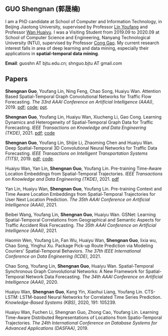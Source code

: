 ## GUO Shengnan (郭晟楠)

I am  a PhD candidate at School of Computer and Information Technology, in Beijing Jiaotong University, supervised by Professor [Lin Youfang](http://faculty.bjtu.edu.cn/7443/) and Professor [Wan Huaiyu](http://faculty.bjtu.edu.cn/8793/). 
I was a Visiting Student from 2019.09 to 2020.09 at School of Computer Science and Engineering, Nanyang Technological University (NTU), supervised by Professor [Cong Gao](https://www.ntu.edu.sg/home/gaocong/).
My current research interest falls in area of deep learning and data mining, especially their applications in **spatial-temporal data mining**.

**Email**:  guoshn AT bjtu.edu.cn; shnguo.bjtu AT gmail.com

## Papers

**Shengnan Guo**, Youfang Lin, Ning Feng, Chao Song, Huaiyu Wan. Attention Based Spatial-Temporal Graph Convolutional Networks for Traffic Flow Forecasting. *The 33rd AAAI Conference on Artificial Intelligence (AAAI)*, 2019.  [pdf](pdfs/AAAI2019-GuoS.2690.pdf); [code](https://github.com/guoshnBJTU/ASTGCN-r-pytorch); [ppt](https://github.com/guoshnBJTU/ASTGCN/blob/master/papers/ASTGCN_ppt.pdf).

**Shengnan Guo**, Youfang Lin, Huaiyu Wan, Xiucheng Li, Gao Cong. Learning Dynamics and Heterogeneity of Spatial-Temporal Graph Data for Traffic Forecasting. *IEEE Transactions on Knowledge and Data Engineering (TKDE)*, 2021. [pdf](https://ieeexplore.ieee.org/document/9346058); [code](https://github.com/guoshnBJTU/ASTGNN) 

**Shengnan Guo**, Youfang Lin, Shijie Li, Zhaoming Chen and Huaiyu Wan. Deep Spatial-Temporal 3D Convolutional Neural Networks for Traffic Data Forecasting. *IEEE Transactions on Intelligent Transportation Systems (TITS)*, 2019. [pdf](https://ieeexplore.ieee.org/abstract/document/8684259); [code](https://github.com/guoshnBJTU/ST3DNet).

Huaiyu Wan, Yan Lin, **Shengnan Guo**, Youfang Lin. Pre-training Time-Aware Location Embeddings from Spatial-Temporal Trajectories. *IEEE Transactions on Knowledge and Data Engineering (TKDE)*, 2021. [pdf](https://ieeexplore.ieee.org/document/9351627)

Yan Lin, Huaiyu Wan, **Shengnan Guo**, Youfang Lin. Pre-training Context and Time Aware Location Embeddings from Spatial-Temporal Trajectories for User Next Location Prediction. *The 35th AAAI Conference on Artificial Intelligence (AAAI)*, 2021.

Beibei Wang, Youfang Lin, **Shengnan Guo**, Huaiyu Wan. GSNet: Learning Spatial-Temporal Correlations from Geographical and Semantic Aspects for Traffic Accident Risk Forecasting. *The 35th AAAI Conference on Artificial Intelligence (AAAI)*, 2021.

Haomin Wen, Youfang Lin, Fan Wu, Huaiyu Wan, **Shengnan Guo**, lixia wu, Chao Song, Yinghui Xu. Package Pick-up Route Prediction via Modeling Couriers' Spatial-Temporal Behaviors. *The 37th IEEE International Conference on Data Engineering (ICDE)*, 2021.

Chao Song, Youfang Lin, **Shengnan Guo**, Huaiyu Wan. Spatial-Temporal Synchronous Graph Convolutional Networks: A New Framework for Spatial-Temporal Network Data Forecasting. *The 34th AAAI Conference on Artificial Intelligence* *(AAAI)*, 2020. 

Huaiyu Wan, **Shengnan Guo**, Kang Yin, Xiaohui Liang, Youfang Lin. CTS-LSTM: LSTM-based Neural Networks for Correlated Time Series Prediction. *Knowledge-Based Systems (KBS)*, 2020, 191: 105239. 

Huaiyu Wan, Fuchen Li, Shengnan Guo, Zhong Cao, Youfang Lin. Learning Time-Aware Distributed Representations of Locations from Spatio-Temporal Trajectories. *The 24th International Conference on Database Systems for Advanced Applications (DASFAA)*, 2019.